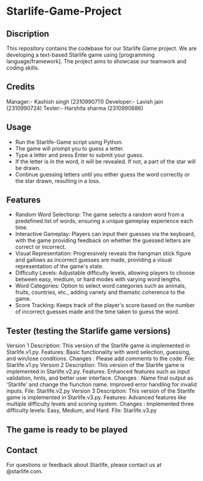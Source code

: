 # Starlife-Game-Project

## Discription
This repository contains the codebase for our Starlife Game project. We are developing a text-based Starlife game using [programming language/framework]. The project aims to showcase our teamwork and coding skills.

## Credits
Manager:- Kashish singh (2310990711)
Developer:- Lavish jain (2310990724)
Tester:- Harshita sharma (2310990686)

## Usage
- Run the Starlife-Game script using Python.
- The game will prompt you to guess a letter.
- Type a letter and press Enter to submit your guess.
- If the letter is in the word, it will be revealed. If not, a part of the star will be drawn.
- Continue guessing letters until you either guess the word correctly or the star drawn, resulting in a loss.

## Features
- Random Word Selectionp: The game selects a random word from a predefined list of words, ensuring a unique gameplay experience each time.
- Interactive Gameplay: Players can input their guesses via the keyboard, with the game providing feedback on whether the guessed letters are correct or incorrect.
- Visual Representation: Progressively reveals the hangman stick figure and gallows as incorrect guesses are made, providing a visual representation of the game's state.
- Difficulty Levels: Adjustable difficulty levels, allowing players to choose between easy, medium, or hard modes with varying word lengths.
- Word Categories: Option to select word categories such as animals, fruits, countries, etc., adding variety and thematic coherence to the game.
- Score Tracking: Keeps track of the player's score based on the number of incorrect guesses made and the time taken to guess the word.


## Tester (testing the Starlife game versions)
Version 1
Description: This version of the Starlife game is implemented in Starlife.v1.py.
Features: Basic functionality with word selection, guessing, and win/lose conditions.
Changes : Please add comments to the code.
File: Starlife.v1.py
Version 2
Description: This version of the Starlife game is implemented in Starlife.v2.py.
Features: Enhanced features such as input validation, hints, and better user interface.
Changes : Name final output as 'Starlife' and change the fiunction name.
         Improved error handling for invalid inputs.
File: Starlife.v2.py
Version 3
Description: This version of the Starlife game is implemented in Starlife.v3.py.
Features: Advanced features like multiple difficulty levels and scoring system.
Changes : Implemented three difficulty levels: Easy, Medium, and Hard.
File: Starlife.v3.py 
## The game is ready to be played
## Contact
For questions or feedback about Starlife, please contact us at @starlife.com.




